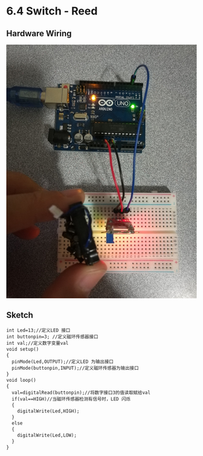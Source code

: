 # 6.4 Switch - Reed

## Hardware Wiring
![Image](../../Examples/sensor-kit-for-arduino/022_reed.jpg)

## Sketch
```
int Led=13;//定义LED 接口
int buttonpin=3; //定义磁环传感器接口
int val;//定义数字变量val
void setup()
{
  pinMode(Led,OUTPUT);//定义LED 为输出接口
  pinMode(buttonpin,INPUT);//定义磁环传感器为输出接口
}
void loop()
{
  val=digitalRead(buttonpin);//将数字接口3的值读取赋给val
  if(val==HIGH)//当磁环传感器检测有信号时，LED 闪烁
  {
    digitalWrite(Led,HIGH);
  }
  else
  {
    digitalWrite(Led,LOW);
  }
}
```